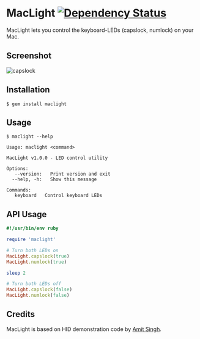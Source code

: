 # MacLight [![Dependency Status](https://gemnasium.com/busyloop/maclight.png)](https://gemnasium.com/busyloop/maclight)

MacLight lets you control the keyboard-LEDs (capslock, numlock) on your Mac.

## Screenshot

![capslock](http://github.com/busyloop/maclight/raw/master/ass/screenshot_capslock.jpg)

## Installation

    $ gem install maclight

## Usage

```
$ maclight --help

Usage: maclight <command>

MacLight v1.0.0 - LED control utility
 
Options:
   --version:   Print version and exit
  --help, -h:   Show this message

Commands:
   keyboard   Control keyboard LEDs
```


## API Usage

```ruby
#!/usr/bin/env ruby

require 'maclight'

# Turn both LEDs on
MacLight.capslock(true)
MacLight.numlock(true)

sleep 2

# Turn both LEDs off
MacLight.capslock(false)
MacLight.numlock(false)
```

## Credits

MacLight is based on HID demonstration code by [Amit Singh](http://googlemac.blogspot.de/2008/04/manipulating-keyboard-leds-through.html).
